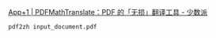 

[App+1 \| PDFMathTranslate：PDF 的「无损」翻译工具 - 少数派](https://sspai.com/post/99599)


```
pdf2zh input_document.pdf
```